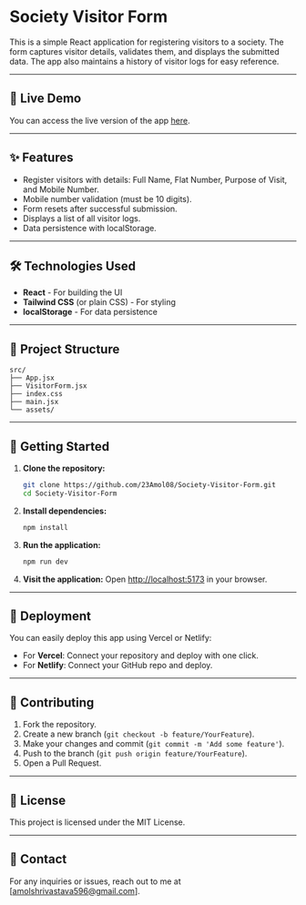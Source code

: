 # Society Visitor Form

This is a simple React application for registering visitors to a society. The form captures visitor details, validates them, and displays the submitted data. The app also maintains a history of visitor logs for easy reference.

---

## 🚀 **Live Demo**

You can access the live version of the app [here](your-live-link-here).

---

## ✨ **Features**

* Register visitors with details: Full Name, Flat Number, Purpose of Visit, and Mobile Number.
* Mobile number validation (must be 10 digits).
* Form resets after successful submission.
* Displays a list of all visitor logs.
* Data persistence with localStorage.

---

## 🛠️ **Technologies Used**

* **React** - For building the UI
* **Tailwind CSS** (or plain CSS) - For styling
* **localStorage** - For data persistence

---

## 📂 **Project Structure**

```plaintext
src/
├── App.jsx
├── VisitorForm.jsx
├── index.css
├── main.jsx
└── assets/
```

---

## 📌 **Getting Started**

1. **Clone the repository:**

   ```bash
   git clone https://github.com/23Amol08/Society-Visitor-Form.git
   cd Society-Visitor-Form
   ```

2. **Install dependencies:**

   ```bash
   npm install
   ```

3. **Run the application:**

   ```bash
   npm run dev
   ```

4. **Visit the application:**
   Open [http://localhost:5173](http://localhost:5173) in your browser.

---

## 🚀 **Deployment**

You can easily deploy this app using Vercel or Netlify:

* For **Vercel**: Connect your repository and deploy with one click.
* For **Netlify**: Connect your GitHub repo and deploy.

---

## 🤝 **Contributing**

1. Fork the repository.
2. Create a new branch (`git checkout -b feature/YourFeature`).
3. Make your changes and commit (`git commit -m 'Add some feature'`).
4. Push to the branch (`git push origin feature/YourFeature`).
5. Open a Pull Request.

---

## 📝 **License**

This project is licensed under the MIT License.

---

## 📧 **Contact**

For any inquiries or issues, reach out to me at [amolshrivastava596@gmail.com].
